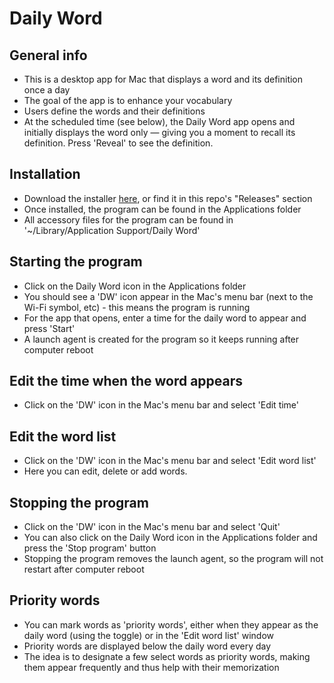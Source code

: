 # Daily Word

## General info
* This is a desktop app for Mac that displays a word and its definition once a day
* The goal of the app is to enhance your vocabulary
* Users define the words and their definitions
* At the scheduled time (see below), the Daily Word app opens and initially displays the word only — giving you a moment to recall its definition.  Press 'Reveal' to see the definition.

## Installation
* Download the installer [here](https://github.com/timbob04/Daily_word/releases/download/v1.2/Daily.Word.Installer.pkg), or find it in this repo's "Releases" section
* Once installed, the program can be found in the Applications folder
* All accessory files for the program can be found in '~/Library/Application Support/Daily Word'

## Starting the program
* Click on the Daily Word icon in the Applications folder
* You should see a 'DW' icon appear in the Mac's menu bar (next to the Wi-Fi symbol, etc) - this means the program is running
* For the app that opens, enter a time for the daily word to appear and press 'Start'
* A launch agent is created for the program so it keeps running after computer reboot

## Edit the time when the word appears
* Click on the 'DW' icon in the Mac's menu bar and select 'Edit time'

## Edit the word list
* Click on the 'DW' icon in the Mac's menu bar and select 'Edit word list'
* Here you can edit, delete or add words.

## Stopping the program
* Click on the 'DW' icon in the Mac's menu bar and select 'Quit'
* You can also click on the Daily Word icon in the Applications folder and press the 'Stop program' button
* Stopping the program removes the launch agent, so the program will not restart after computer reboot

## Priority words
* You can mark words as 'priority words', either when they appear as the daily word (using the toggle) or in the 'Edit word list' window
* Priority words are displayed below the daily word every day
* The idea is to designate a few select words as priority words, making them appear frequently and thus help with their memorization
